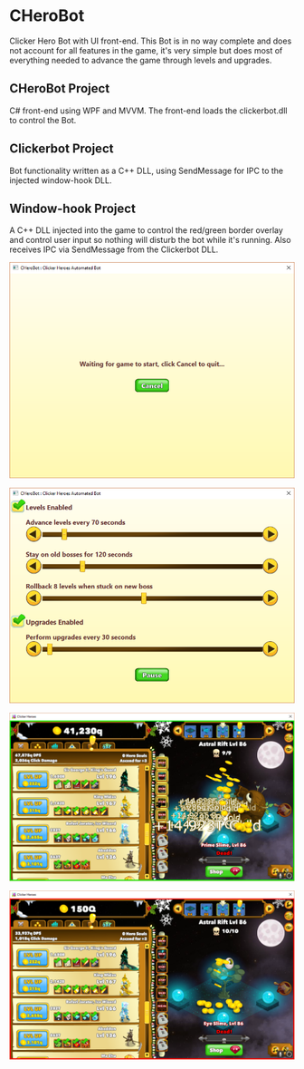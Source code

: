 # CHeroBot
Clicker Hero Bot with UI front-end. This Bot is in no way complete and does not account for all features in the game, it's very simple but does most of everything needed to advance the game through levels and upgrades.

## CHeroBot Project
C# front-end using WPF and MVVM. The front-end loads the clickerbot.dll to control the Bot.

## Clickerbot Project
Bot functionality written as a C++ DLL, using SendMessage for IPC to the injected window-hook DLL.

## Window-hook Project
A C++ DLL injected into the game to control the red/green border overlay and control user input so nothing will disturb the bot while it's running. Also receives IPC via SendMessage from the Clickerbot DLL.


![Bot waiting for game to launch](/screenshots/waiting.png?raw=true "Bot waiting for game to launch")

![Bot running](/screenshots/running.png?raw=true "Bot running")

![Bot injected and running](/screenshots/game-running.png?raw=true "Bot injected and running")

![Bot injected and paused](/screenshots/paused.png?raw=true "Bot injected and paused")